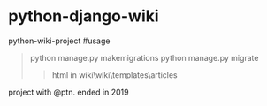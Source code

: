 # python-django-wiki
python-wiki-project
#usage
> python manage.py makemigrations
> python manage.py migrate
> > html in wiki\wiki\templates\articles


project with @ptn. ended in 2019
